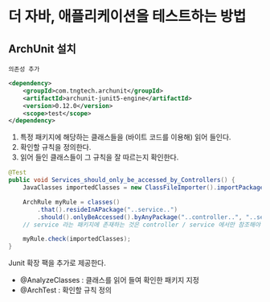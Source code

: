 # 더 자바, 애플리케이션을 테스트하는 방법

## ArchUnit 설치

`의존성 추가`

```xml
<dependency>
    <groupId>com.tngtech.archunit</groupId>
    <artifactId>archunit-junit5-engine</artifactId>
    <version>0.12.0</version>
    <scope>test</scope>
</dependency>

```


1. 특정 패키지에 해당하는 클래스들을 (바이트 코드를 이용해) 읽어 들인다.
2. 확인할 규칙을 정의한다.
3. 읽어 들인 클래스들이 그 규칙을 잘 따르는지 확인한다.

```java
@Test
public void Services_should_only_be_accessed_by_Controllers() {
    JavaClasses importedClasses = new ClassFileImporter().importPackages("com.mycompany.myapp");

    ArchRule myRule = classes()
        .that().resideInAPackage("..service..")
        .should().onlyBeAccessed().byAnyPackage("..controller..", "..service.."); 
    // service 라는 패키지에 존재하는 것은 controller / service 에서만 참조해야 한다.

    myRule.check(importedClasses);
}

```

Junit 확장 팩을 추가로 제공한다.
- @AnalyzeClasses : 클래스를 읽어 들여 확인한 패키지 지정
- @ArchTest : 확인할 규칙 정의